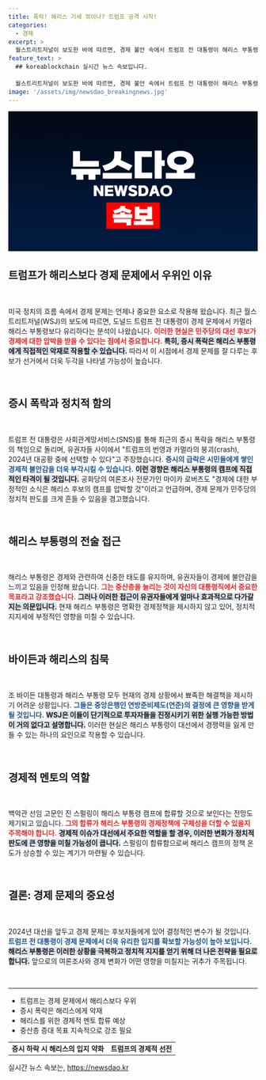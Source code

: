 ```yaml
---
title: 폭락! 해리스 기세 꺾이나? 트럼프 공격 시작!
categories:
  - 경제
excerpt: >
  월스트리트저널이 보도한 바에 따르면, 경제 불안 속에서 트럼프 전 대통령이 해리스 부통령보다 유리한 입지를 갖게 될 것이라는 분석이 나왔습니다. 증시 폭락이 민주당에 악재로 작용할 가능성이 커지고 있습니다.
feature_text: >
  ## koreablockchain 실시간 뉴스 속보입니다.

  월스트리트저널이 보도한 바에 따르면, 경제 불안 속에서 트럼프 전 대통령이 해리스 부통령보다 유리한 입지를 갖게 될 것이라는 분석이 나왔습니다. 증시 폭락이 민주당에 악재로 작용할 가능성이 커지고 있습니다.
image: '/assets/img/newsdao_breakingnews.jpg'
---
```


<p><img src="/assets/img/newsdao_breakingnews.jpg" alt="koreablockchain 속보" /></p>

<h2 data-ke-size="size26">트럼프가 해리스보다 경제 문제에서 우위인 이유</h2>

<p data-ke-size="size16">&nbsp;</p>  

<p>미국 정치의 흐름 속에서 경제 문제는 언제나 중요한 요소로 작용해 왔습니다. 최근 월스트리트저널(WSJ)의 보도에 따르면, 도널드 트럼프 전 대통령이 경제 문제에서 카멀라 해리스 부통령보다 유리하다는 분석이 나왔습니다. <b><span style="color: #ee2323;">이러한 현실은 민주당의 대선 후보가 경제에 대한 압박을 받을 수 있다는 점에서 중요합니다.</span></b> <b><span style="background-color: #21538527;">특히, 증시 폭락은 해리스 부통령에게 직접적인 악재로 작용할 수 있습니다.</span></b>  따라서 이 시점에서 경제 문제를 잘 다루는 후보가 선거에서 더욱 두각을 나타낼 가능성이 높습니다. </p>

<p data-ke-size="size16">&nbsp;</p>  

<h2 data-ke-size="size26">증시 폭락과 정치적 함의</h2>

<p data-ke-size="size16">&nbsp;</p>  

<p>트럼프 전 대통령은 사회관계망서비스(SNS)를 통해 최근의 증시 폭락을 해리스 부통령의 책임으로 돌리며, 유권자들 사이에서 "트럼프의 번영과 카멀라의 붕괴(crash), 2024년 대공황 중에 선택할 수 있다"고 주장했습니다. <b><span style="color: #1a5490;">증시의 급락은 시민들에게 쌓인 경제적 불안감을 더욱 부각시킬 수 있습니다.</span></b> <b><span style="background-color: #21538527;">이런 경향은 해리스 부통령의 캠프에 직접적인 타격이 될 것입니다.</span></b> 공화당의 여론조사 전문가인 마이카 로버츠도 "경제에 대한 부정적인 소식은 해리스 후보의 캠프를 압박할 것"이라고 언급하며, 경제 문제가 민주당의 정치적 판도를 크게 흔들 수 있음을 경고했습니다. </p>

<p data-ke-size="size16">&nbsp;</p>  

<h2 data-ke-size="size26">해리스 부통령의 전술 접근</h2>

<p data-ke-size="size16">&nbsp;</p>  

<p>해리스 부통령은 경제와 관련하여 신중한 태도를 유지하며, 유권자들이 경제에 불안감을 느끼고 있음을 인정해 왔습니다. <b><span style="color: #ee2323;">그는 중산층을 늘리는 것이 자신의 대통령직에서 중요한 목표라고 강조했습니다.</span></b> <b><span style="background-color: #21538527;">그러나 이러한 접근이 유권자들에게 얼마나 효과적으로 다가갈지는 의문입니다.</span></b> 현재 해리스 부통령은 명확한 경제정책을 제시하지 않고 있어, 정치적 지지세에 부정적인 영향을 미칠 수 있습니다. </p>

<p data-ke-size="size16">&nbsp;</p>  

<h2 data-ke-size="size26">바이든과 해리스의 침묵</h2>

<p data-ke-size="size16">&nbsp;</p>  

<p>조 바이든 대통령과 해리스 부통령 모두 현재의 경제 상황에서 뾰족한 해결책을 제시하기 어려운 상황입니다. <b><span style="color: #1a5490;">그들은 중앙은행인 연방준비제도(연준)의 결정에 큰 영향을 받게 될 것입니다.</span></b> <b><span style="background-color: #21538527;">WSJ은 이들이 단기적으로 투자자들을 진정시키기 위한 실행 가능한 방법이 거의 없다고 설명합니다.</span></b> 이러한 현실은 해리스 부통령이 대선에서 경쟁력을 잃게 만들 수 있는 하나의 요인으로 작용할 수 있습니다. </p>

<p data-ke-size="size16">&nbsp;</p>  

<h2 data-ke-size="size26">경제적 멘토의 역할</h2>

<p data-ke-size="size16">&nbsp;</p>  

<p>백악관 선임 고문인 진 스펄링이 해리스 부통령 캠프에 합류할 것으로 보인다는 전망도 제기되고 있습니다. <b><span style="color: #ee2323;">그의 합류가 해리스 부통령의 경제정책에 구체성을 더할 수 있을지 주목해야 합니다.</span></b> <b><span style="background-color: #21538527;">경제적 이슈가 대선에서 주요한 역할을 할 경우, 이러한 변화가 정치적 판도에 큰 영향을 미칠 가능성이 큽니다.</span></b> 스펄링이 합류함으로써 해리스 캠프의 정책 온도가 상승할 수 있는 계기가 마련될 수 있습니다. </p>

<p data-ke-size="size16">&nbsp;</p>  

<h2 data-ke-size="size26">결론: 경제 문제의 중요성</h2>

<p data-ke-size="size16">&nbsp;</p>  

<p>2024년 대선을 앞두고 경제 문제는 후보자들에게 있어 결정적인 변수가 될 것입니다. <b><span style="color: #1a5490;">트럼프 전 대통령이 경제 문제에서 더욱 유리한 입지를 확보할 가능성이 높아 보입니다.</span></b> <b><span style="background-color: #21538527;">해리스 부통령은 이러한 상황을 극복하고 정치적 지지를 얻기 위해 더 나은 전략을 필요로 합니다.</span></b> 앞으로의 여론조사와 경제 변화가 어떤 영향을 미칠지는 귀추가 주목됩니다. </p>

<p data-ke-size="size16">&nbsp;</p>  

<hr>  

<ul>  
<li>트럼프는 경제 문제에서 해리스보다 우위</li>  
<li>증시 폭락은 해리스에게 악재</li>  
<li>해리스를 위한 경제적 멘토 합류 예상</li>  
<li>중산층 증대 목표 지속적으로 강조 필요</li>  
</ul>  

<table>  
<tr>  
<td style="text-align: center; height: 17px;"><b>증시 하락 시 해리스의 입지 약화</b></td>  
<td style="text-align: center; height: 17px;"><b>트럼프의 경제적 선전</b></td>  
</tr>  
</table>  
실시간 뉴스 속보는, <a href="https://newsdao.kr" rel="dofollow">https://newsdao.kr</a>


